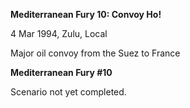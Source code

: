 **Mediterranean Fury 10: Convoy Ho\!**

4 Mar 1994, Zulu, Local

Major oil convoy from the Suez to France

**<span class="underline">Mediterranean Fury \#10</span>**

Scenario not yet completed.
